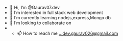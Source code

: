 - 👋 Hi, I’m @Gaurav07.dev
- 👀 I’m interested in full stack web development
- 🌱 I’m currently learning nodejs,express,Mongo db 
- 💞️ I’m looking to collaborate on 
- - 📫 How to reach me ...dev.gaurav026@gmail.com

<!---
Gaurav07-droid/Gaurav07-droid is a ✨ special ✨ repository because its `README.md` (this file) appears on your GitHub profile.
You can click the Preview link to take a look at your changes.
--->
